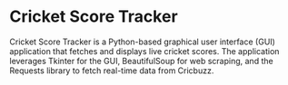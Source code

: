 # Cricket Score Tracker
Cricket Score Tracker is a Python-based graphical user interface (GUI) application that fetches and displays live cricket scores. The application leverages Tkinter for the GUI, BeautifulSoup for web scraping, and the Requests library to fetch real-time data from Cricbuzz.
